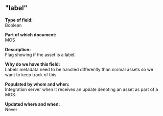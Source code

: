 ## "label"

**Type of field:**  
Boolean  

**Part of which document:**  
MOS

**Description:**  
Flag showing if the asset is a label.  

**Why do we have this field:**  
Labels metadata need to be handled differently than normal assets so we want to keep track of this.   

**Populated by whom and when:**  
Integration server when it receives an update denoting an asset as part of a MOS. 

**Updated where and when:**  
Never
